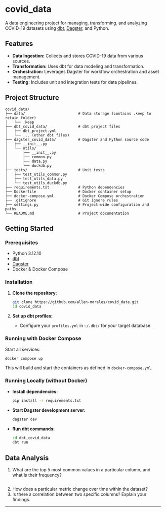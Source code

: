 # covid_data

A data engineering project for managing, transforming, and analyzing COVID-19 datasets using [dbt](https://www.getdbt.com/), [Dagster](https://dagster.io/), and Python.

## Features

- **Data Ingestion:** Collects and stores COVID-19 data from various sources.
- **Transformation:** Uses dbt for data modeling and transformation.
- **Orchestration:** Leverages Dagster for workflow orchestration and asset management.
- **Testing:** Includes unit and integration tests for data pipelines.

## Project Structure

```
covid_data/
├── data/                        # Data storage (contains .keep to retain folder)
│   └── .keep
├── dbt_covid_data/              # dbt project files
│   ├── dbt_project.yml
│   └── ... (other dbt files)
├── dagster_covid_data/          # Dagster and Python source code
│   ├── __init__.py
│   └── utils/
│       ├── __init__.py
│       ├── common.py
│       ├── data.py
│       └── duckdb.py
├── tests/                       # Unit tests
│   ├── test_utils_common.py
│   ├── test_utils_data.py
│   └── test_utils_duckdb.py
├── requirements.txt             # Python dependencies
├── Dockerfile                   # Docker container setup
├── docker-compose.yml           # Docker Compose orchestration
├── .gitignore                   # Git ignore rules
├── settings.py                  # Project-wide configuration and paths
└── README.md                    # Project documentation
```

## Getting Started

### Prerequisites

- Python 3.12.10
- [dbt](https://docs.getdbt.com/docs/installation)
- [Dagster](https://docs.dagster.io/getting-started)
- Docker & Docker Compose

### Installation

1. **Clone the repository:**
   ```sh
   git clone https://github.com/allen-morales/covid_data.git
   cd covid_data
   ```

2. **Set up dbt profiles:**
   - Configure your `profiles.yml` in `~/.dbt/` for your target database.

### Running with Docker Compose

Start all services:
```sh
docker compose up
```

This will build and start the containers as defined in `docker-compose.yml`.

### Running Locally (without Docker)

- **Install dependencies:**
  ```sh
  pip install -r requirements.txt
  ```
- **Start Dagster development server:**
  ```sh
  dagster dev
  ```
- **Run dbt commands:**
  ```sh
  cd dbt_covid_data
  dbt run
  ```

## Data Analysis

1. What are the top 5 most common values in a particular column, and what is their frequency?
    ```
    
    ```
2. How does a particular metric change over time within the dataset?
3. Is there a correlation between two specific columns? Explain your findings.

---